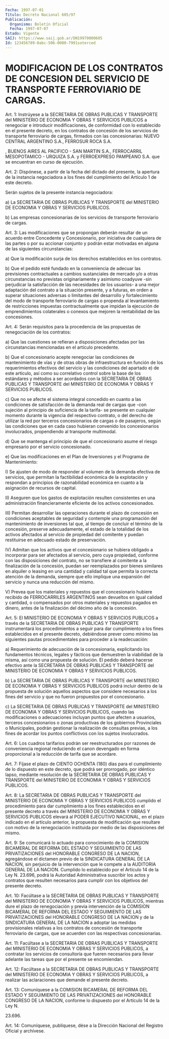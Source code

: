 ```yaml
---
Fecha: 1997-07-01
Título: Decreto Nacional 605/97
Publicación:
  Organismo: Boletín Oficial
  Fecha: 1997-07-07
Estado: Vigente
SAIJ: https://www.saij.gob.ar/DN19970000605
Id: 123456789-0abc-506-0000-7991soterced
---
```

# MODIFICACION DE LOS CONTRATOS DE CONCESION DEL SERVICIO DE TRANSPORTE FERROVIARIO DE CARGAS.

<a id="1"></a>
Art. 1: Instrúyese a la  SECRETARIA  DE  OBRAS  PUBLICAS  Y TRANSPORTE del MINISTERIO  DE ECONOMIA Y OBRAS Y SERVICIOS PUBLICOS a renegociar e introducir modificaciones,  de  conformidad  con  lo establecido  en  el presente decreto, en los contratos de concesión de los servicios de  transporte ferroviario de cargas, firmados con las concesionarias: NUEVO CENTRAL ARGENTINO S.A., FERROSUR ROCA S.A.

, BUENOS  AIRES  AL  PACIFICO   -  SAN  MARTIN  S.A.,  FERROCARRIL MESOPOTAMICO - URQUIZA S.A. y FERROEXPRESO  PAMPEANO  S.A.  que  se encuentran en curso de ejecución.

<a id="2"></a>
Art.  2: Dispónese, a partir de la fecha del dictado del presente, la apertura de la instancia negociadora a los fines del cumplimiento del Artículo 1 de este decreto.

Serán sujetos de la presente instancia negociadora:

a) La SECRETARIA  DE  OBRAS PUBLICAS Y TRANSPORTE del MINISTERIO DE ECONOMIA Y OBRAS Y SERVICIOS PUBLICOS.

b)  Las empresas concesionarias  de  los  servicios  de  transporte ferroviario de cargas.

<a id="3"></a>
Art. 3: Las modificaciones que se propongan deberán resultar de un acuerdo   entre  Concedente  y  Concesionario,  por  iniciativa  de cualquiera  de las partes o por su accionar conjunto y podrán estar motivadas    en   alguna  de  las  siguientes  circunstancias:

a) Que la modificación  surja  de  los derechos establecidos en los contratos.

b) Que el pedido esté fundado en la  conveniencia  de  adecuar  las previsiones  contractuales  a cambios sustanciales de mercado y/o a otras  circunstancias  no  previstas   originariamente  y  asimismo coadyuve -sin perjudicar la satisfacción  de las necesidades de los usuarios-  a  una  mejor  adaptación del contrato  a  la  situación presente, y a futuras, en orden  a  superar  situaciones adversas o limitantes del desarrollo y fortalecimiento del  modo de transporte ferroviario de cargas o propenda al levantamiento  de restricciones impuestas contractualmente que impidan la ejecución de emprendimientos  colaterales o conexos que mejoren la  rentabilidad de las concesiones.

<a id="4"></a>
Art. 4: Serán requisitos  para la procedencia de las propuestas de renegociación de los contratos:

a) Que las cuestiones se refieran a disposiciones afectadas por las circunstancias mencionadas en el artículo precedente.

b)  Que  el  concesionario acepte  renegociar  las  condiciones  de mantenimiento  de  vías  y  de  otras  obras  de infraestructura en función  de  los  requerimientos  efectivos  del  servicio   y  las condiciones   del  apartado  e)  de  este  artículo,  así  como  su correlativo control sobre la base de los estándares y métodos a ser acordados con  la  SECRETARIA  DE  OBRAS  PUBLICAS Y TRANSPORTE del MINISTERIO DE ECONOMIA Y OBRAS Y SERVICIOS PUBLICOS.

c) Que no se afecte el sistema integral concedido  en  cuanto a las condiciones de satisfacción de la demanda real de cargas  que  -con sujeción  al  principio de suficiencia de la tarifa- se presente en cualquier momento  durante  la  vigencia del respectivo contrato, o del  derecho  de  utilizar la red por  terceros  concesionarios  de cargas o de pasajeros,  según  las  condiciones  que  en  cada caso hubieran convenido los concesionarios involucrados, propendiendo al transporte multimodal.

d)  Que  se mantenga el principio de que el concesionario asume  el riesgo empresario por el servicio concesionado.

e) Que las  modificaciones  en el Plan de Inversiones y el Programa de Mantenimiento:

I)  Se  ajusten  de modo de responder  al  volumen  de  la  demanda efectiva de servicios, que permitan la factibilidad económica de la explotación y respondan  a principios de razonabilidad económica en cuanto a la asignación de recursos de capital.

II) Aseguren que los gastos de explotación resulten consistentes en una  administración  financieramente    eficiente  de  los  activos concesionados.

III)  Permitan  desarrollar las operaciones  durante  el  plazo  de concesión en condiciones  aceptables  de  seguridad y contemple una programación del mantenimiento de inversiones tal que, al tiempo de concluir  el  término de la concesión, preserve  adecuadamente,  el estado de la totalidad  de  los  activos  afectados  al servicio de propiedad del comitente y puedan restituirse en adecuado  estado de preservación.

IV)  Admitan  que  los  activos  que  el  concesionario  se hubiera obligado  a  incorporar  para ser afectados al servicio, pero  cuya propiedad,  conforme con las  disposiciones  del  contrato,  no  se transfiere al  comitente  a la finalización de la concesión, puedan ser reemplazados por bienes  similares en alquiler o leasing en una cantidad  y calidad tal que permita  la  correcta  atención  de  la demanda, siempre  que  ello  implique  una expansión del servicio y nunca una reducción del mismo.

V)  Prevea  que  los materiales y repuestos  que  el  concesionario hubiere recibido de  FERROCARRILES  ARGENTINOS  sean  devueltos  en igual  calidad  y  cantidad,  o  compensados por otros materiales y repuestos pagados en dinero, antes  de  la  finalización del décimo año de la concesión.

<a id="5"></a>
Art. 5: El MINISTERIO DE ECONOMIA Y OBRAS Y  SERVICIOS  PUBLICOS a través de la SECRETARIA DE OBRAS PUBLICAS Y TRANSPORTE instrumentará  los procedimientos a seguir para dar cumplimiento  a los fines establecidos  en el presente decreto, debiéndose  prever como mínimo las siguientes pautas procedimentales para proceder a la readecuación:

a) Requerimiento de adecuación  de  la  concesionaria, explicitando los  fundamentos  técnicos, legales y fácticos  que  demuestren  la viabilidad de la misma,  así  como  una  propuesta  de solución. El pedido deberá hacerse efectivo ante la SECRETARIA DE OBRAS PUBLICAS Y  TRANSPORTE  del  MINISTERIO  DE  ECONOMIA  Y  OBRAS  Y SERVICIOS PUBLICOS.

b)  La SECRETARIA DE OBRAS PUBLICAS Y TRANSPORTE del MINISTERIO  DE ECONOMIA  Y  OBRAS  Y SERVICIOS PUBLICOS podrá incluir dentro de la propuesta de solución  aquellos aspectos que considere necesarios a los fines del servicio y que no fueron propuestos por el concesionario.

c) La SECRETARIA DE OBRAS  PUBLICAS  Y TRANSPORTE del MINISTERIO DE ECONOMIA Y OBRAS Y SERVICIOS PUBLICOS,  cuando las modificaciones o adecuaciones  incluyan  puntos  que afecten  a  usuarios,  terceros concesionarios o zonas productivas  de los gobiernos Provinciales o Municipales, podrán gestionar la realización  de consultas previas, a  los  fines de acordar los puntos conflictivos  con  los  sujetos involucrados.

<a id="6"></a>
Art. 6:  Los  cuadros  tarifarios  podrán  ser reestructurados por razones de conveniencia regional reduciendo el  canon  devengado en forma  proporcional  a  la  reducción  de  tarifa  que  se acordare.

<a id="7"></a>
Art.  7:  Fíjase  el  plazo de CIENTO OCHENTA (180) días para  el cumplimiento  de  lo dispuesto  en  este  decreto,  que  podrá  ser prorrogado,  por  idéntico    lapso,   mediante  resolución  de  la SECRETARIA  DE  OBRAS  PUBLICAS  Y  TRANSPORTE  del  MINISTERIO  DE ECONOMIA Y OBRAS Y SERVICIOS PUBLICOS.

<a id="8"></a>
Art.  8:  La  SECRETARIA  DE  OBRAS  PUBLICAS  Y  TRANSPORTE  del MINISTERIO  DE ECONOMIA Y OBRAS Y SERVICIOS  PUBLICOS  cumplido  el procedimiento  para dar cumplimiento a los fines establecidos en el presente decreto  a  través  del  MINISTERIO  DE ECONOMIA Y OBRAS Y SERVICIOS PUBLICOS elevará al PODER EJECUTIVO NACIONAL, en el plazo indicado en el artículo anterior, la propuesta  de modificación que resultare con motivo de la renegociación instituida  por  medio  de las disposiciones del mismo.

<a id="9"></a>
Art.  9: Se comunicará lo actuado para conocimiento de la COMISION BICAMERAL DE REFORMA DEL ESTADO Y SEGUIMIENTO DE LAS PRIVATIZACIONES del HONORABLE CONGRESO DE LA NACION, agregándose el dictamen  previo  de  la  SINDICATURA  GENERAL  DE  LA  NACION, sin perjuicio de la intervención que le compete a la AUDITORIA  GENERAL DE LA NACION. Cumplido lo establecido por el Artículo 14 de la  Ley N. 23.696,  podrá la Autoridad Administrativa suscribir los actos y contratos que  resulten  necesarios  para cumplir con los objetivos del presente decreto.

<a id="10"></a>
Art. 10: Facúltase a la SECRETARIA DE OBRAS PUBLICAS Y TRANSPORTE del MINISTERIO DE ECONOMIA Y OBRAS Y SERVICIOS  PUBLICOS,  mientras dure el plazo de renegociación y previa intervención de la COMISION BICAMERAL DE REFORMA DEL ESTADO Y SEGUIMIENTO DE LAS PRIVATIZACIONES  del  HONORABLE  CONGRESO  DE  LA  NACION  y  de la SINDICATURA GENERAL DE LA NACION a adoptar las medidas provisionales  relativas a los contratos de concesión de transporte ferroviario  de  cargas,   que  se  acuerden  con  las  respectivas concesionarias.

<a id="11"></a>
Art. 11: Facúltase a la SECRETARIA DE OBRAS PUBLICAS Y TRANSPORTE del  MINISTERIO  DE  ECONOMIA  Y  OBRAS  Y  SERVICIOS  PUBLICOS,  a contratar los servicios  de  consultoría que fueren necesarios para llevar  adelante las tareas que  por  el  presente  se  encomiendan.

<a id="12"></a>
Art. 12: Facúltase a la SECRETARIA DE OBRAS PUBLICAS Y TRANSPORTE del MINISTERIO DE ECONOMIA Y OBRAS Y SERVICIOS PUBLICOS, a realizar las aclaraciones que demande el presente decreto.

<a id="13"></a>
Art. 13: Comuníquese  a  la  COMISION  BICAMERAL  DE  REFORMA DEL ESTADO Y SEGUIMIENTO DE LAS PRIVATIZACIONES del HONORABLE  CONGRESO DE LA NACION, conforme lo dispuesto por el Artículo 14 de la Ley N.

23.696.

<a id="14"></a>
Art. 14: Comuníquese, publíquese, dése a la Dirección Nacional del Registro Oficial y archívese.